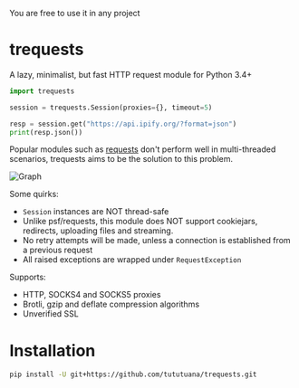 You are free to use it in any project
# trequests
A lazy, minimalist, but fast HTTP request module for Python 3.4+

```python
import trequests

session = trequests.Session(proxies={}, timeout=5)

resp = session.get("https://api.ipify.org/?format=json")
print(resp.json())
```

Popular modules such as [requests](https://github.com/psf/requests) don't perform well in multi-threaded scenarios, trequests aims to be the solution to this problem.

![Graph](https://github.com/tututuana/trequests/blob/main/graph.png)

Some quirks:
- `Session` instances are NOT thread-safe
- Unlike psf/requests, this module does NOT support cookiejars, redirects, uploading files and streaming.
- No retry attempts will be made, unless a connection is established from a previous request
- All raised exceptions are wrapped under `RequestException`

Supports:
- HTTP, SOCKS4 and SOCKS5 proxies
- Brotli, gzip and deflate compression algorithms
- Unverified SSL

# Installation
```bash
pip install -U git+https://github.com/tututuana/trequests.git
```
